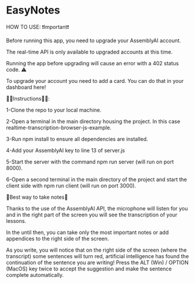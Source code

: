 # EasyNotes
HOW TO USE:
❗Important❗

Before running this app, you need to upgrade your AssemblyAI account. 

The real-time API is only available to upgraded accounts at this time.

Running the app before upgrading will cause an error with a 402 status code. ⚠️

To upgrade your account you need to add a card. You can do that in your dashboard here!

🧑‍🏫Instructions🧑‍🏫:


1-Clone the repo to your local machine.

2-Open a terminal in the main directory housing the project. In this case realtime-transcription-browser-js-example.

3-Run npm install to ensure all dependencies are installed.

4-Add your AssemblyAI key to line 13 of server.js

5-Start the server with the command npm run server (will run on port 8000).

6-Open a second terminal in the main directory of the project and start the client side with npm run client (will run on port 3000).

📕Best way to take notes📕

Thanks to the use of the AssemblyAI API, the microphone will listen for you and in the right part of the screen you will see the transcription of your lessons.

In the until then, you can take only the most important notes or add appendices to the right side of the screen.

As you write, you will notice that on the right side of the screen (where the transcript) some sentences will turn red, artificial intelligence has found the continuation of the sentence you are writing! Press the ALT (Win) / OPTION (MacOS) key twice to accept the suggestion and make the sentence complete automatically.
